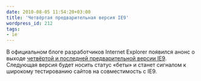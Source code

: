 ```yaml
---
date: 2010-08-05 11:54:20+03:00
title: 'Четвёртая предварительная версия IE9'
wordpress_id: 212
tags:
- ie
---
```


В официальном блоге разработчиков Internet Explorer появился анонс о выходе [четвёртой и последней предварительной версии IE9][1]. Следующая версия будет носить статус «беты» и станет сигналом к широкому тестированию сайтов на совместимость с IE9.

[1]: http://blogs.msdn.com/b/ie/archive/2010/08/04/html5-modernized-fourth-ie9-platform-preview-available-for-developers.aspx

